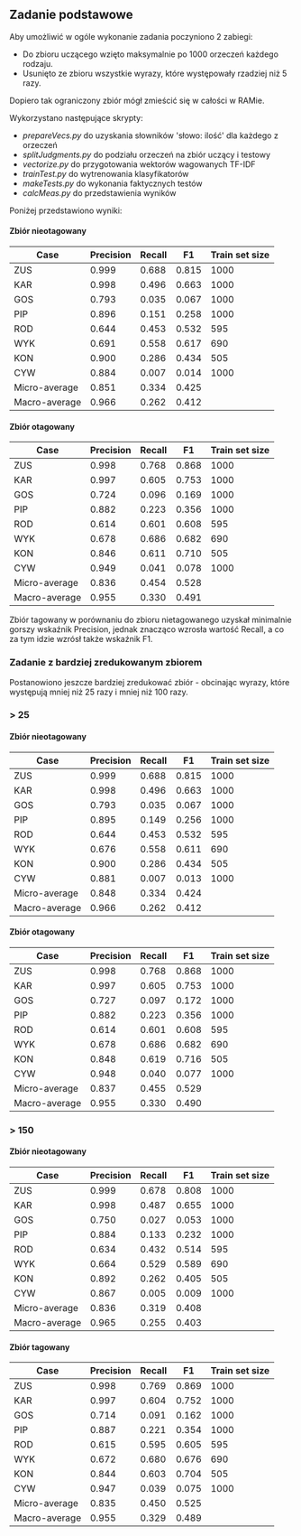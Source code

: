 ## Zadanie podstawowe

Aby umożliwić w ogóle wykonanie zadania poczyniono 2 zabiegi:

- Do zbioru uczącego wzięto maksymalnie po 1000 orzeczeń każdego rodzaju.
- Usunięto ze zbioru wszystkie wyrazy, które występowały rzadziej niż 5 razy.

Dopiero tak ograniczony zbiór mógł zmieścić się w całości w RAMie.

Wykorzystano następujące skrypty:

- *prepareVecs.py* do uzyskania słowników 'słowo: ilość' dla każdego z orzeczeń
- *splitJudgments.py* do podziału orzeczeń na zbiór uczący i testowy
- *vectorize.py* do przygotowania wektorów wagowanych TF-IDF
- *trainTest.py* do wytrenowania klasyfikatorów
- *makeTests.py* do wykonania faktycznych testów
- *calcMeas.py* do przedstawienia wyników

Poniżej przedstawiono wyniki:

#### Zbiór nieotagowany

Case | Precision | Recall | F1 | Train set size
--- | --- | --- | --- | ---
ZUS | 0.999 | 0.688 | 0.815 | 1000
KAR | 0.998 | 0.496 | 0.663 | 1000
GOS | 0.793 | 0.035 | 0.067 | 1000
PIP | 0.896 | 0.151 | 0.258 | 1000
ROD | 0.644 | 0.453 | 0.532 | 595
WYK | 0.691 | 0.558 | 0.617 | 690
KON | 0.900 | 0.286 | 0.434 | 505
CYW | 0.884 | 0.007 | 0.014 | 1000
Micro-average | 0.851 | 0.334 | 0.425 |  
Macro-average | 0.966 | 0.262 | 0.412 |  


#### Zbiór otagowany

Case | Precision | Recall | F1 | Train set size
--- | --- | --- | --- | ---
ZUS | 0.998 | 0.768 | 0.868 | 1000
KAR | 0.997 | 0.605 | 0.753 | 1000
GOS | 0.724 | 0.096 | 0.169 | 1000
PIP | 0.882 | 0.223 | 0.356 | 1000
ROD | 0.614 | 0.601 | 0.608 | 595
WYK | 0.678 | 0.686 | 0.682 | 690
KON | 0.846 | 0.611 | 0.710 | 505
CYW | 0.949 | 0.041 | 0.078 | 1000
Micro-average | 0.836 | 0.454 | 0.528 |  
Macro-average | 0.955 | 0.330 | 0.491 |  

Zbiór tagowany w porównaniu do zbioru nietagowanego uzyskał minimalnie gorszy wskaźnik Precision, jednak znacząco wzrosła wartość Recall, a co za tym idzie wzrósł także wskaźnik F1.

### Zadanie z bardziej zredukowanym zbiorem

Postanowiono jeszcze bardziej zredukować zbiór - obcinając wyrazy, które występują mniej niż 25 razy i mniej niż 100 razy.

### > 25

#### Zbiór nieotagowany

Case | Precision | Recall | F1 | Train set size
--- | --- | --- | --- | ---
ZUS | 0.999 | 0.688 | 0.815 | 1000
KAR | 0.998 | 0.496 | 0.663 | 1000
GOS | 0.793 | 0.035 | 0.067 | 1000
PIP | 0.895 | 0.149 | 0.256 | 1000
ROD | 0.644 | 0.453 | 0.532 | 595
WYK | 0.676 | 0.558 | 0.611 | 690
KON | 0.900 | 0.286 | 0.434 | 505
CYW | 0.881 | 0.007 | 0.013 | 1000
Micro-average | 0.848 | 0.334 | 0.424 |  
Macro-average | 0.966 | 0.262 | 0.412 |  


#### Zbiór otagowany

Case | Precision | Recall | F1 | Train set size
--- | --- | --- | --- | ---
ZUS | 0.998 | 0.768 | 0.868 | 1000
KAR | 0.997 | 0.605 | 0.753 | 1000
GOS | 0.727 | 0.097 | 0.172 | 1000
PIP | 0.882 | 0.223 | 0.356 | 1000
ROD | 0.614 | 0.601 | 0.608 | 595
WYK | 0.678 | 0.686 | 0.682 | 690
KON | 0.848 | 0.619 | 0.716 | 505
CYW | 0.948 | 0.040 | 0.077 | 1000
Micro-average | 0.837 | 0.455 | 0.529 |  
Macro-average | 0.955 | 0.330 | 0.490 |  

### > 150

#### Zbiór nieotagowany

Case | Precision | Recall | F1 | Train set size
--- | --- | --- | --- | ---
ZUS | 0.999 | 0.678 | 0.808 | 1000
KAR | 0.998 | 0.487 | 0.655 | 1000
GOS | 0.750 | 0.027 | 0.053 | 1000
PIP | 0.884 | 0.133 | 0.232 | 1000
ROD | 0.634 | 0.432 | 0.514 | 595
WYK | 0.664 | 0.529 | 0.589 | 690
KON | 0.892 | 0.262 | 0.405 | 505
CYW | 0.867 | 0.005 | 0.009 | 1000
Micro-average | 0.836 | 0.319 | 0.408 |  
Macro-average | 0.965 | 0.255 | 0.403 |  

#### Zbiór tagowany

Case | Precision | Recall | F1 | Train set size
--- | --- | --- | --- | ---
ZUS | 0.998 | 0.769 | 0.869 | 1000
KAR | 0.997 | 0.604 | 0.752 | 1000
GOS | 0.714 | 0.091 | 0.162 | 1000
PIP | 0.887 | 0.221 | 0.354 | 1000
ROD | 0.615 | 0.595 | 0.605 | 595
WYK | 0.672 | 0.680 | 0.676 | 690
KON | 0.844 | 0.603 | 0.704 | 505
CYW | 0.947 | 0.039 | 0.075 | 1000
Micro-average | 0.835 | 0.450 | 0.525 |  
Macro-average | 0.955 | 0.329 | 0.489 |  

